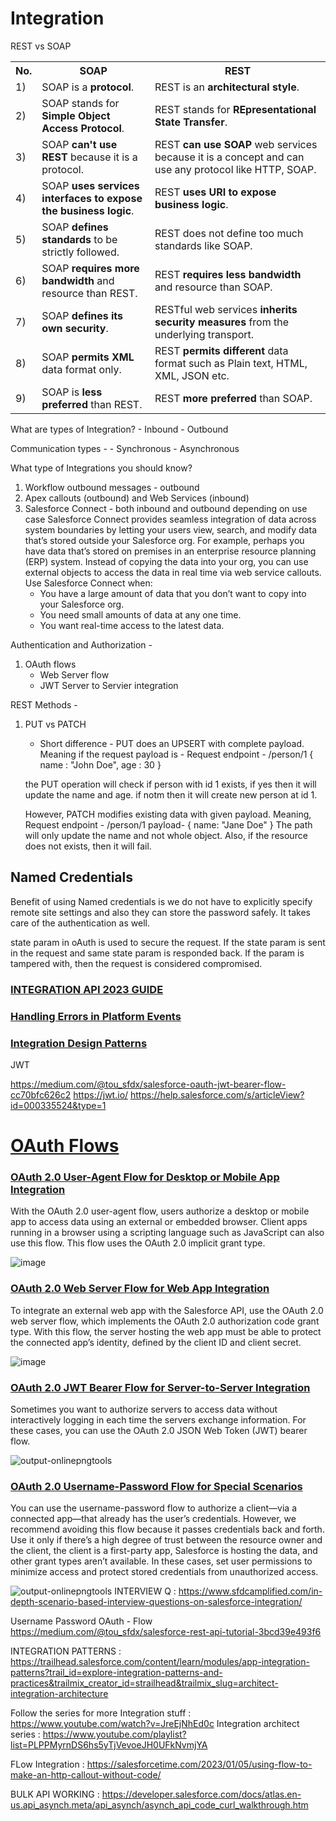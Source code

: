 # Integration

REST vs SOAP

<table class="alt">
<tr><th>No.</th><th>SOAP</th><th>REST</th></tr>
<tr><td>1)</td><td>SOAP is a <strong>protocol</strong>.</td><td>REST is an <strong>architectural style</strong>.</td></tr>
<tr><td>2)</td><td>SOAP stands for <strong>Simple Object Access Protocol</strong>.</td><td>REST stands for <strong>REpresentational State Transfer</strong>.</td></tr>
<tr><td>3)</td><td>SOAP <strong>can't use REST</strong> because it is a protocol.</td><td>REST <strong>can use SOAP</strong> web services because it is a concept and can use any protocol like HTTP, SOAP.</td></tr>
<tr><td>4)</td><td>SOAP <strong>uses services interfaces to expose the business logic</strong>.</td><td>REST <strong>uses URI to expose business logic</strong>.</td></tr>
<tr><td>5)</td><td>SOAP <strong>defines standards </strong> to be strictly followed. </td><td>REST does not define too much standards like SOAP.</td></tr>
<tr><td>6)</td><td>SOAP <strong>requires more bandwidth</strong> and resource than REST.</td><td>REST <strong>requires less bandwidth</strong> and resource than SOAP.</td></tr>
<tr><td>7)</td><td>SOAP <strong>defines its own security</strong>.</td><td>RESTful web services <strong>inherits security measures</strong> from the underlying transport.</td></tr>
<tr><td>8)</td><td>SOAP <strong>permits XML</strong> data format only.</td><td>REST <strong>permits different</strong> data format such as Plain text, HTML, XML, JSON etc.</td></tr>
<tr><td>9)</td><td>SOAP is <strong>less preferred</strong> than REST.</td><td>REST <strong>more preferred</strong> than SOAP.</td></tr>
</table>

What are types of Integration?
    - Inbound
    - Outbound
    
Communication types - 
    - Synchronous
    - Asynchronous

What type of Integrations you should know?



1. Workflow outbound messages - outbound
1. Apex callouts (outbound) and Web Services (inbound)
1. Salesforce Connect - both inbound and outbound depending on use case
    Salesforce Connect provides seamless integration of data across system boundaries by letting your users view, search, and modify data that’s stored outside your Salesforce org. For example, perhaps you have data that’s stored on premises in an enterprise resource planning (ERP) system. Instead of copying the data into your org, you can use external objects to access the data in real time via web service callouts.
    Use Salesforce Connect when:
    -   You have a large amount of data that you don’t want to copy into your Salesforce org.
    -   You need small amounts of data at any one time.
    -   You want real-time access to the latest data.

Authentication and Authorization - 
1. OAuth flows
    - Web Server flow
    - JWT Server to Servier integration
    
REST Methods - 
1. PUT vs PATCH
    - Short difference - PUT does an UPSERT with complete payload.
      Meaning if the request payload is -
      Request endpoint - /person/1
      {
      name : "John Doe",
      age : 30
      }

    the PUT operation will check if person with id 1 exists, if yes then it will update the name and age.
    if notm then it will create new person at id 1.

    However,
    PATCH modifies existing data with given payload.
    Meaning, Request endpoint - /person/1
    payload-
    {
    name: "Jane Doe"
    }
    The path will only update the name and not whole object.
    Also, if the resource does not exists, then it will fail.
    
## Named Credentials
Benefit of using Named credentials is we do not have to explicitly specify remote site settings and also they can store the password safely. It takes care of the authentication as well.

state param in oAuth is used to secure the request. If the state param is sent in the request and same state param is responded back. If the param is tampered with, then the request is considered compromised.

### [INTEGRATION API 2023 GUIDE](https://magicfuse.co/blog/ultimate-guide-to-salesforce-apis/)
### [Handling Errors in Platform Events](https://www.apexhours.com/exception-handling-using-platform-events/)
### [Integration Design Patterns](https://developer.salesforce.com/docs/atlas.en-us.integration_patterns_and_practices.meta/integration_patterns_and_practices/integ_pat_intro_overview.htm)


JWT

https://medium.com/@tou_sfdx/salesforce-oauth-jwt-bearer-flow-cc70bfc626c2
https://jwt.io/
https://help.salesforce.com/s/articleView?id=000335524&type=1

# [OAuth Flows](https://www.linkedin.com/pulse/salesforce-oauth-which-flow-should-i-use-jannis-bott-/)

### [OAuth 2.0 User-Agent Flow for Desktop or Mobile App Integration](https://help.salesforce.com/articleView?id=remoteaccess_oauth_user_agent_flow.htm&type=5&language=en_US)

With the OAuth 2.0 user-agent flow, users authorize a desktop or mobile app to access data using an external or embedded browser. Client apps running in a browser using a scripting language such as JavaScript can also use this flow. This flow uses the OAuth 2.0 implicit grant type.

![image](https://user-images.githubusercontent.com/34469349/157460005-86fd0e9e-6cb8-4030-9ddb-05d8690beaa5.png)

### [OAuth 2.0 Web Server Flow for Web App Integration](https://help.salesforce.com/articleView?id=remoteaccess_oauth_web_server_flow.htm&type=5)

To integrate an external web app with the Salesforce API, use the OAuth 2.0 web server flow, which implements the OAuth 2.0 authorization code grant type. With this flow, the server hosting the web app must be able to protect the connected app’s identity, defined by the client ID and client secret.

![image](https://user-images.githubusercontent.com/34469349/157460323-4c2175aa-e778-4a37-a8ed-85eef1ae6692.png)


### [OAuth 2.0 JWT Bearer Flow for Server-to-Server Integration](https://help.salesforce.com/articleView?id=remoteaccess_oauth_jwt_flow.htm&type=5)

Sometimes you want to authorize servers to access data without interactively logging in each time the servers exchange information. For these cases, you can use the OAuth 2.0 JSON Web Token (JWT) bearer flow. 

![output-onlinepngtools](https://user-images.githubusercontent.com/34469349/157462122-423f14c0-5eb9-4a0c-a4bc-06ca65c4696c.png)

### [OAuth 2.0 Username-Password Flow for Special Scenarios](https://help.salesforce.com/articleView?id=remoteaccess_oauth_username_password_flow.htm&type=5)

You can use the username-password flow to authorize a client—via a connected app—that already has the user’s credentials. However, we recommend avoiding this flow because it passes credentials back and forth. Use it only if there’s a high degree of trust between the resource owner and the client, the client is a first-party app, Salesforce is hosting the data, and other grant types aren’t available. In these cases, set user permissions to minimize access and protect stored credentials from unauthorized access.

![output-onlinepngtools](https://user-images.githubusercontent.com/34469349/157464533-057384b1-1012-4f1a-89e8-67c53a365d6b.png)
INTERVIEW Q : https://www.sfdcamplified.com/in-depth-scenario-based-interview-questions-on-salesforce-integration/

Username Password OAuth - Flow 
https://medium.com/@tou_sfdx/salesforce-rest-api-tutorial-3bcd39e493f6

INTEGRATION PATTERNS : 
https://trailhead.salesforce.com/content/learn/modules/app-integration-patterns?trail_id=explore-integration-patterns-and-practices&trailmix_creator_id=strailhead&trailmix_slug=architect-integration-architecture

Follow the series for more Integration stuff : https://www.youtube.com/watch?v=JreEjNhEd0c
Integration architect series : https://www.youtube.com/playlist?list=PLPPMyrnDS6hs5yTjVevoeJH0UFkNvmjYA

FLow Integration : https://salesforcetime.com/2023/01/05/using-flow-to-make-an-http-callout-without-code/

BULK API WORKING : https://developer.salesforce.com/docs/atlas.en-us.api_asynch.meta/api_asynch/asynch_api_code_curl_walkthrough.htm
